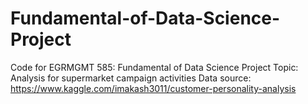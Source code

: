 # Fundamental-of-Data-Science-Project
Code for EGRMGMT 585: Fundamental of Data Science Project
Topic: Analysis for supermarket campaign activities
Data source: https://www.kaggle.com/imakash3011/customer-personality-analysis
